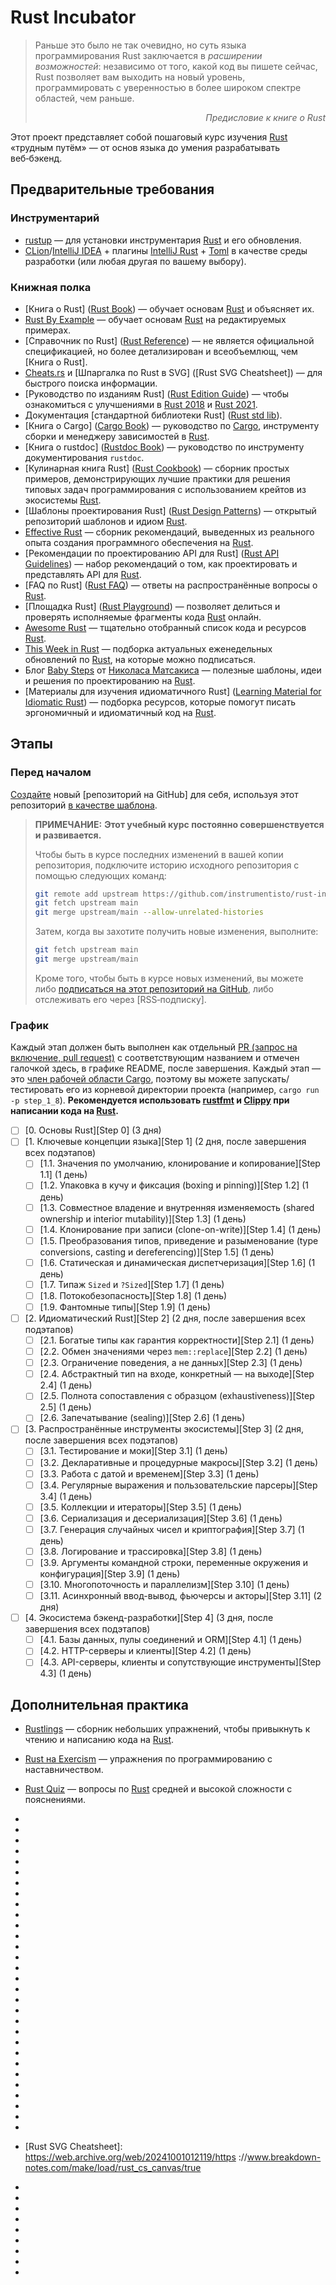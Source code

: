 Rust Incubator
==============

> Раньше это было не так очевидно, но суть языка программирования Rust заключается в _расширении возможностей_: независимо от того, какой код вы пишете сейчас, Rust позволяет вам выходить на новый уровень, программировать с уверенностью в более широком спектре областей, чем раньше.  
_<div align="right">Предисловие к книге о Rust</div>_

Этот проект представляет собой пошаговый курс изучения [Rust] «трудным путём» — от основ языка до умения разрабатывать веб‑бэкенд.

## Предварительные требования

### Инструментарий

- [rustup] — для установки инструментария [Rust] и его обновления.
- [CLion]/[IntelliJ IDEA] + плагины [IntelliJ Rust] + [Toml][IntelliJ Toml] в качестве среды разработки (или любая другая по вашему выбору).

### Книжная полка

- [Книга о Rust] ([Rust Book]) — обучает основам [Rust] и объясняет их.
- [Rust By Example] — обучает основам [Rust] на редактируемых примерах.
- [Справочник по Rust] ([Rust Reference]) — не является официальной спецификацией, но более детализирован и всеобъемлющ, чем [Книга о Rust].
- [Cheats.rs] и [Шпаргалка по Rust в SVG] ([Rust SVG Cheatsheet]) — для быстрого поиска информации.
- [Руководство по изданиям Rust] ([Rust Edition Guide]) — чтобы ознакомиться с улучшениями в [Rust 2018] и [Rust 2021].
- Документация [стандартной библиотеки Rust] ([Rust std lib]).
- [Книга о Cargo] ([Cargo Book]) — руководство по [Cargo], инструменту сборки и менеджеру зависимостей в [Rust].
- [Книга о rustdoc] ([Rustdoc Book]) — руководство по инструменту документирования `rustdoc`.
- [Кулинарная книга Rust] ([Rust Cookbook]) — сборник простых примеров, демонстрирующих лучшие практики для решения типовых задач программирования с использованием крейтов из экосистемы [Rust].
- [Шаблоны проектирования Rust] ([Rust Design Patterns]) — открытый репозиторий шаблонов и идиом [Rust].
- [Effective Rust] — сборник рекомендаций, выведенных из реального опыта создания программного обеспечения на [Rust].
- [Рекомендации по проектированию API для Rust] ([Rust API Guidelines]) — набор рекомендаций о том, как проектировать и представлять API для [Rust].
- [FAQ по Rust] ([Rust FAQ]) — ответы на распространённые вопросы о [Rust].
- [Площадка Rust] ([Rust Playground]) — позволяет делиться и проверять исполняемые фрагменты кода [Rust] онлайн.
- [Awesome Rust] — тщательно отобранный список кода и ресурсов [Rust].
- [This Week in Rust] — подборка актуальных еженедельных обновлений по [Rust], на которые можно подписаться.
- Блог [Baby Steps] от [Николаса Матсакиса](https://github.com/nikomatsakis) — полезные шаблоны, идеи и решения по проектированию на [Rust].
- [Материалы для изучения идиоматичного Rust] ([Learning Material for Idiomatic Rust]) — подборка ресурсов, которые помогут писать эргономичный и идиоматичный код на [Rust].

## Этапы

### Перед началом

[Создайте][1] новый [репозиторий на GitHub] для себя, используя этот репозиторий [в качестве шаблона][11].

> __ПРИМЕЧАНИЕ:__ __Этот учебный курс постоянно совершенствуется и развивается.__
>
> Чтобы быть в курсе последних изменений в вашей копии репозитория, подключите историю исходного репозитория с помощью следующих команд:
> ```bash
> git remote add upstream https://github.com/instrumentisto/rust-incubator.git
> git fetch upstream main
> git merge upstream/main --allow-unrelated-histories
> ```
> Затем, когда вы захотите получить новые изменения, выполните:
> ```bash
> git fetch upstream main
> git merge upstream/main
> ```
> Кроме того, чтобы быть в курсе новых изменений, вы можете либо [подписаться на этот репозиторий на GitHub][2], либо отслеживать его через [RSS‑подписку].

### График

Каждый этап должен быть выполнен как отдельный [PR (запрос на включение, pull request)][PR] с соответствующим названием и отмечен галочкой здесь, в графике README, после завершения. Каждый этап — это [член рабочей области Cargo][13], поэтому вы можете запускать/тестировать его из корневой директории проекта (например, `cargo run -p step_1_8`). __Рекомендуется использовать [rustfmt] и [Clippy] при написании кода на [Rust].__

- [ ] [0. Основы Rust][Step 0] (3 дня)
- [ ] [1. Ключевые концепции языка][Step 1] (2 дня, после завершения всех подэтапов)
    - [ ] [1.1. Значения по умолчанию, клонирование и копирование][Step 1.1] (1 день)
    - [ ] [1.2. Упаковка в кучу и фиксация (boxing и pinning)][Step 1.2] (1 день)
    - [ ] [1.3. Совместное владение и внутренняя изменяемость (shared ownership и interior mutability)][Step 1.3] (1 день)
    - [ ] [1.4. Клонирование при записи (clone-on-write)][Step 1.4] (1 день)
    - [ ] [1.5. Преобразования типов, приведение и разыменование (type conversions, casting и dereferencing)][Step 1.5] (1 день)
    - [ ] [1.6. Статическая и динамическая диспетчеризация][Step 1.6] (1 день)
    - [ ] [1.7. Типаж `Sized` и `?Sized`][Step 1.7] (1 день)
    - [ ] [1.8. Потокобезопасность][Step 1.8] (1 день)
    - [ ] [1.9. Фантомные типы][Step 1.9] (1 день)
- [ ] [2. Идиоматический Rust][Step 2] (2 дня, после завершения всех подэтапов)
    - [ ] [2.1. Богатые типы как гарантия корректности][Step 2.1] (1 день)
    - [ ] [2.2. Обмен значениями через `mem::replace`][Step 2.2] (1 день)
    - [ ] [2.3. Ограничение поведения, а не данных][Step 2.3] (1 день)
    - [ ] [2.4. Абстрактный тип на входе, конкретный — на выходе][Step 2.4] (1 день)
    - [ ] [2.5. Полнота сопоставления с образцом (exhaustiveness)][Step 2.5] (1 день)
    - [ ] [2.6. Запечатывание (sealing)][Step 2.6] (1 день)
- [ ] [3. Распространённые инструменты экосистемы][Step 3] (2 дня, после завершения всех подэтапов)
    - [ ] [3.1. Тестирование и моки][Step 3.1] (1 день)
    - [ ] [3.2. Декларативные и процедурные макросы][Step 3.2] (1 день)
    - [ ] [3.3. Работа с датой и временем][Step 3.3] (1 день)
    - [ ] [3.4. Регулярные выражения и пользовательские парсеры][Step 3.4] (1 день)
    - [ ] [3.5. Коллекции и итераторы][Step 3.5] (1 день)
    - [ ] [3.6. Сериализация и десериализация][Step 3.6] (1 день)
    - [ ] [3.7. Генерация случайных чисел и криптография][Step 3.7] (1 день)
    - [ ] [3.8. Логирование и трассировка][Step 3.8] (1 день)
    - [ ] [3.9. Аргументы командной строки, переменные окружения и конфигурация][Step 3.9] (1 день)
    - [ ] [3.10. Многопоточность и параллелизм][Step 3.10] (1 день)
    - [ ] [3.11. Асинхронный ввод-вывод, фьючерсы и акторы][Step 3.11] (2 дня)
- [ ] [4. Экосистема бэкенд-разработки][Step 4] (3 дня, после завершения всех подэтапов)
    - [ ] [4.1. Базы данных, пулы соединений и ORM][Step 4.1] (1 день)
    - [ ] [4.2. HTTP-серверы и клиенты][Step 4.2] (1 день)
    - [ ] [4.3. API-серверы, клиенты и сопутствующие инструменты][Step 4.3] (1 день) 

## Дополнительная практика  

- [Rustlings][rustlings] — сборник небольших упражнений, чтобы привыкнуть к чтению и написанию кода на [Rust].  
- [Rust на Exercism][Rust on Exercism] — упражнения по программированию с наставничеством.  
- [Rust Quiz][Rust Quiz] — вопросы по [Rust] средней и высокой сложности с пояснениями.

- [Awesome Rust]: https://github.com/rust-unofficial/awesome-rust  
- [Baby Steps]: http://smallcultfollowing.com/babysteps
- [Cargo]: https://github.com/rust-lang/cargo  
- [Cargo Book]: https://doc.rust-lang.org/cargo  
- [Cheats.rs]: https://cheats.rs  
- [CLion]: https://www.jetbrains.com/clion  
- [Clippy]: https://github.com/rust-lang/rust-clippy  
- [Effective Rust]: https://www.lurklurk.org/effective-rust  
- [GitHub repository]: https://help.github.com/articles/github-glossary/#repository
- [IntelliJ IDEA]:   https://www.jetbrains.com/idea  
- [IntelliJ Rust]: https://intellij-rust.github.io  
- [IntelliJ Toml]: https://plugins.jetbrains.com/plugin/8195-toml  
- [Learning Material for Idiomatic Rust]: https://corrode.dev/blog/idiomatic-rust-resources  
- [PR]: https://help.github.com/articles/github-glossary/#pull-request
- [RSS subscription]:   https://github.com/instrumentisto/rust-incubator/commits/main.atom  
- [Rust]: https://www.rust-lang.org  
- [Rust 2018]: https://doc.rust-lang.org/edition-guide/rust-2018/index.html  
- [Rust 2021]: https://doc.rust-lang.org/edition-guide/rust-2021/index.html  
- [Rust API Guidelines]: https://rust-lang.github.io/api-guidelines  
- [Rust Book]: https://doc.rust-lang.org/book  
- [Rust By Example]: https://doc.rust-lang.org/rust-by-example  
- [Rust Cookbook]: https://rust-lang-nursery.github.io/rust-cookbook  
- [Rust Design Patterns]: https://rust-unofficial.github.io/patterns  
- [Rust Edition Guide]: https://doc.rust-lang.org/edition-guide  
- [Rust FAQ]: https://prev.rust-lang.org/faq.html  
- [Rust on Exercism]: https://exercism.org/tracks/rust/exercises  
- [Rust Playground]: https://play.rust-lang.org  
- [Rust Quiz]: https://github.com/dtolnay/rust-quiz  
- [Rust Reference]: https://doc.rust-lang.org/reference  
- [Rust std lib]: https://doc.rust-lang.org/std  
- [Rust SVG Cheatsheet]: https://web.archive.org/web/20241001012119/https  ://www.breakdown-notes.com/make/load/rust_cs_canvas/true
- [Rustdoc Book]: https://doc.rust-lang.org/rustdoc  
- [rustfmt]: https://github.com/rust-lang/rustfmt  
- [rustlings]: https://rustlings.cool  
- [rustup]: https://rustup.rs  
- [This Week in Rust]: https://this-week-in-rust.org  

- [1]: https://github.com/instrumentisto/rust-incubator/generate  
- [2]: https://github.com/instrumentisto/rust-incubator/subscription  
- [11]: https://help.github.com/en/articles/creating-a-repository-from-a-template  
- [13]: https://doc.rust-lang.org/book/ch14-03-cargo-workspaces.html
